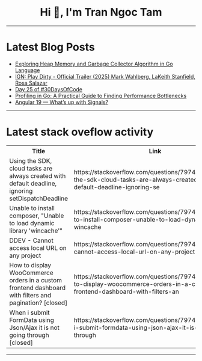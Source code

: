 <h1 align="center">Hi 👋, I'm Tran Ngoc Tam</h1>

---

# Latest Blog Posts 
<!-- BLOG-POST-LIST:START -->
- [Exploring Heap Memory and Garbage Collector Algorithm in Go Language](https://dev.to/seyedahmaddv/exploring-heap-memory-and-garbage-collector-algorithm-in-go-language-145f)
- [IGN: Play Dirty - Official Trailer &lpar;2025&rpar; Mark Wahlberg, LaKeith Stanfield, Rosa Salazar](https://dev.to/gg_news/ign-play-dirty-official-trailer-2025-mark-wahlberg-lakeith-stanfield-rosa-salazar-5af0)
- [Day 25 of #30DaysOfCode](https://dev.to/justacoder_0x/day-25-of-30daysofcode-5a8i)
- [Profiling in Go: A Practical Guide to Finding Performance Bottlenecks](https://dev.to/seyedahmaddv/profiling-in-go-a-practical-guide-to-finding-performance-bottlenecks-32e7)
- [Angular 19 — What’s up with Signals?](https://dev.to/ahmad_alhafi/angular-19-whats-up-with-signals-2h80)
<!-- BLOG-POST-LIST:END -->

---

# Latest stack oveflow activity
<table>
  <tr><th>Title</th><th>Link</th></tr>
  <!-- STACKOVERFLOW:START --><tr><td>Using the SDK, cloud tasks are always created with default deadline, ignoring setDispatchDeadline</td><td>https://stackoverflow.com/questions/79746978/using-the-sdk-cloud-tasks-are-always-created-with-default-deadline-ignoring-se</td></tr><tr><td>Unable to install composer, &quot;Unable to load dynamic library &#39;wincache&#39;&quot;</td><td>https://stackoverflow.com/questions/79746953/unable-to-install-composer-unable-to-load-dynamic-library-wincache</td></tr><tr><td>DDEV - Cannot access local URL on any project</td><td>https://stackoverflow.com/questions/79746868/ddev-cannot-access-local-url-on-any-project</td></tr><tr><td>How to display WooCommerce orders in a custom frontend dashboard with filters and pagination? [closed]</td><td>https://stackoverflow.com/questions/79746611/how-to-display-woocommerce-orders-in-a-custom-frontend-dashboard-with-filters-an</td></tr><tr><td>When i submit FormData using Json/Ajax it is not going through [closed]</td><td>https://stackoverflow.com/questions/79746516/when-i-submit-formdata-using-json-ajax-it-is-not-going-through</td></tr><!-- STACKOVERFLOW:END -->
</table>

---


